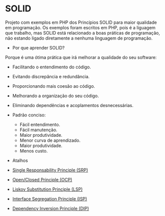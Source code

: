 SOLID
=====

Projeto com exemplos em PHP dos Princípios SOLID para maior qualidade em programação. Os exemplos foram escritos em PHP, 
pois é a liguagem que trabalho, mas SOLID está relacionado a boas práticas de programação, não estando ligado 
diretamente a nenhuma linguagem de programação.


* Por que aprender SOLID?

Porque é uma ótima prática que irá melhorar a qualidade do seu software:

* Facilitando o entendimento do código.
* Evitando discrepância e redundância.
* Proporcionando mais coesão ao código.
* Melhorando a organização do seu código.
* Eliminando dependências e acoplamentos desnecessárias.
* Padrão conciso:
  * Fácil entendimento. 
  * Fácil manutenção.
  * Maior produtividade.
  * Menor curva de aprendizado.
  * Maior produtividade.
  * Menos custo.

* Atalhos 

* [Single Responsability Principle (SRP)](src/GSoares/SOLID/SingleResponsability)
* [Open/Closed Principle (OCP)](src/GSoares/SOLID/OpenClosed)
* [Liskov Substitution Principle (LSP)](src/GSoares/SOLID/LiskovSubstitution)
* [Interface Segregation Principle (ISP)](src/GSoares/SOLID/InterfaceSegregation)
* [Dependency Inversion Principle (DIP)](src/GSoares/SOLID/DependencyInversion)
